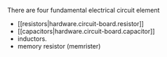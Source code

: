 
There are four fundamental electrical circuit element 
- [[resistors|hardware.circuit-board.resistor]] 
- [[capacitors|hardware.circuit-board.capacitor]]
- inductors.
- memory resistor (memrister)